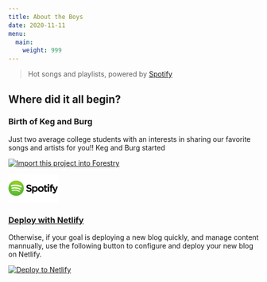 ```yaml
---
title: About the Boys
date: 2020-11-11
menu:
  main:
    weight: 999
---
```

> Hot songs and playlists, powered by <a href="http://www.spotify.com/us/" target="_blank">Spotify</a>

## Where did it all begin?

###  Birth of Keg and Burg

Just two average college students with an interests in sharing our favorite songs and artists for you!! Keg and Burg started 

[![Import this project into Forestry](https://assets.forestry.io/import-to-forestryK.svg)](https://cecil.app/cms/forestry/import/)

<p> <a href="http://www.spotify.com/us/"><img src ="../static/images/spotify.jpg" alt ="spotify.com" width="100" heigh="132"</a> </p>

### Deploy with [Netlify](https://www.netlify.com)

Otherwise, if your goal is deploying a new blog quickly, and manage content mannually, use the following button to configure and deploy your new blog on Netlify.

[![Deploy to Netlify](https://www.netlify.com/img/deploy/button.svg)](https://app.netlify.com/start/deploy?repository=https://github.com/Cecilapp/the-butler&stack=cms)
